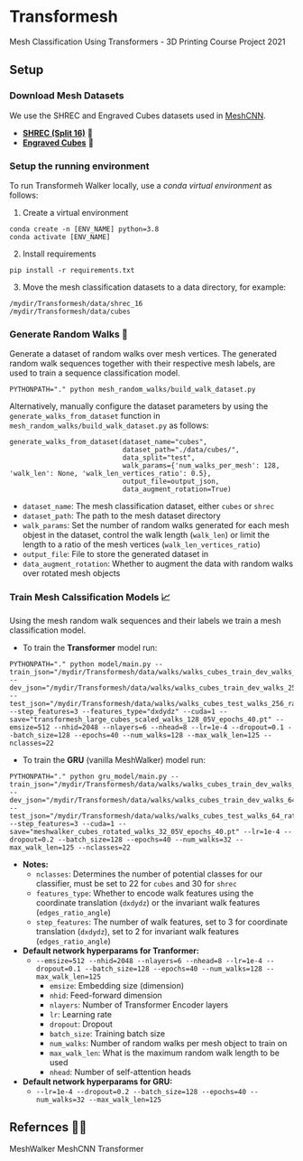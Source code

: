 # Transformesh
Mesh Classification Using Transformers - 3D Printing Course Project 2021

## Setup

### Download Mesh Datasets

We use the SHREC and Engraved Cubes datasets used in [MeshCNN](https://ranahanocka.github.io/MeshCNN/).
* [**SHREC (Split 16)**](https://www.dropbox.com/s/w16st84r6wc57u7/shrec_16.tar.gz) 🐉
* [**Engraved Cubes**](https://www.dropbox.com/s/2bxs5f9g60wa0wr/cubes.tar.gz) 🧊

### Setup the running environment

To run Transformeh Walker locally, use a *conda virtual environment* as follows:

1. Create a virtual environment
```
conda create -n [ENV_NAME] python=3.8
conda activate [ENV_NAME]
```

2. Install requirements
```
pip install -r requirements.txt 
```

3. Move the mesh classification datasets to a data directory, for example:
```
/mydir/Transformesh/data/shrec_16
/mydir/Transformesh/data/cubes
```

### Generate Random Walks 🤖

Generate a dataset of random walks over mesh vertices. The generated random walk sequences together with their respective mesh labels, are used to train a sequence classification model.


```
PYTHONPATH="." python mesh_random_walks/build_walk_dataset.py 
```

Alternatively, manually configure the dataset parameters by using the `generate_walks_from_dataset` function in `mesh_random_walks/build_walk_dataset.py` as follows:

```
generate_walks_from_dataset(dataset_name="cubes",
                            dataset_path="./data/cubes/",
                            data_split="test",
                            walk_params={'num_walks_per_mesh': 128, 'walk_len': None, 'walk_len_vertices_ratio': 0.5},
                            output_file=output_json,
                            data_augment_rotation=True)
```
* `dataset_name`: The mesh classification dataset, either `cubes` or `shrec`
* `dataset_path`: The path to the mesh dataset directory
* `walk_params`: Set the number of random walks generated for each mesh objest in the dataset, control the walk length (`walk_len`) or limit the length to a ratio of the mesh vertices (`walk_len_vertices_ratio`)
* `output_file`: File to store the generated dataset in
* `data_augment_rotation`: Whether to augment the data with random walks over rotated mesh objects


### Train Mesh Calssification Models 📈

Using the mesh random walk sequences and their labels we train a mesh classification model. 

* To train the **Transformer** model run:
```
PYTHONPATH="." python model/main.py --train_json="/mydir/Transformesh/data/walks/walks_cubes_train_dev_walks_256_ratio_05V_scaled.json" --dev_json="/mydir/Transformesh/data/walks/walks_cubes_train_dev_walks_256_ratio_05V_scaled.json" --test_json="/mydir/Transformesh/data/walks/walks_cubes_test_walks_256_ratio_05V_scaled.json"  --step_features=3 --features_type="dxdydz" --cuda=1 --save="transformesh_large_cubes_scaled_walks_128_05V_epochs_40.pt" --emsize=512 --nhid=2048 --nlayers=6 --nhead=8 --lr=1e-4 --dropout=0.1 --batch_size=128 --epochs=40 --num_walks=128 --max_walk_len=125 --nclasses=22
```

* To train the **GRU** (vanilla MeshWalker) model run:
```
PYTHONPATH="." python gru_model/main.py --train_json="/mydir/Transformesh/data/walks/walks_cubes_train_dev_walks_64_ratio_05V_scaled_rotated.json" --dev_json="/mydir/Transformesh/data/walks/walks_cubes_train_dev_walks_64_ratio_05V_scaled_rotated.json" --test_json="/mydir/Transformesh/data/walks/walks_cubes_test_walks_64_ratio_05V_scaled_rotated.json" --step_features=3 --cuda=1 --save="meshwalker_cubes_rotated_walks_32_05V_epochs_40.pt" --lr=1e-4 --dropout=0.2 --batch_size=128 --epochs=40 --num_walks=32 --max_walk_len=125 --nclasses=22
```

* **Notes:**
  * `nclasses`: Determines the number of potential classes for our classifier, must be set to 22 for `cubes` and 30 for `shrec`
  * `features_type`: Whether to encode walk features using the coordinate translation (`dxdydz`) or the invariant walk features (`edges_ratio_angle`)
  * `step_features`: The number of walk features, set to 3 for coordinate translation (`dxdydz`), set to 2 for invariant walk features (`edges_ratio_angle`)
* **Default network hyperparams for Tranformer:**
  *  `--emsize=512 --nhid=2048 --nlayers=6 --nhead=8 --lr=1e-4 --dropout=0.1 --batch_size=128 --epochs=40 --num_walks=128 --max_walk_len=125`
      * `emsize`: Embedding size (dimension)
      * `nhid`: Feed-forward dimension
      * `nlayers`: Number of Transformer Encoder layers
      * `lr`: Learning rate
      * `dropout`: Dropout
      * `batch_size`: Training batch size
      * `num_walks`: Number of random walks per mesh object to train on
      * `max_walk_len`: What is the maximum random walk length to be used
      * `nhead`: Number of self-attention heads
* **Default network hyperparams for GRU:**
  *   `--lr=1e-4 --dropout=0.2 --batch_size=128 --epochs=40 --num_walks=32 --max_walk_len=125`


## Refernces ✍🏽
MeshWalker
MeshCNN
Transformer
